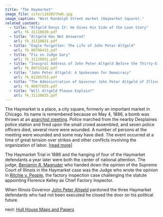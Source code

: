 ```yaml
---
title: "The Haymarket"
image_file: site/i19202thmb.jpg
image_caption: "West Randolph Street market (Haymarket Square)."
related_content:
  - title: "Altgeld Denys It: He Gives His Side of the Loan Story"
    url: fk_31110020.pdf
  - title: "Altgeld Has Not Answered"
    url: fk_31110021.pdf
  - title: "Eagle Forgotten: The Life of John Peter Altgeld"
    url: fk_00796431.pdf
  - title: "Fix on Judge Gary"
    url: fk_31120051.pdf
  - title: "Inaugral Address of John Peter Altgeld Before the Thirty-Eighth General Assembly, january 10, 1893"
    url: fk_00755142.pdf
  - title: "John Peter Altgeld: A Spokesman for Democracy"
    url: fk_01265753.pdf
  - title: "The Administration of Governor John Peter Altgeld of Illinois 1893-1897"
    url: fk_00877655.pdf
  - title: "Will Altgeld Please Explain?"
    url: fk_31110025.pdf
---
```


The Haymarket is a place, a city square, formerly an important market in Chicago. Its name is remembered because on May 4, 1886, a bomb was thrown at an [anarchist meeting](/context/movements/haymarket/). Police marched from the nearby Desplaines police station and fired upon the small crowd assembled, and seven police officers died, several more were wounded. A number of persons at the meeting were wounded and some may have died. The event occurred at a time of great tension over strikes and other conflicts involving the organization of labor. [[read more]](http://www.encyclopedia.chicagohistory.org/pages/571.html)

The Haymarket Trial in 1886 and the hanging of four of the Haymarket defendants a year later were both the center of national attention. The judge, [Benjamin R. Magruder](/legal/judges/benjamindrakemagruder) who handed down the opinion of the Supreme Court of Illinois in the Haymarket case was the Judge who wrote the opinion in [Ritchie v. People](/legal/court), the factory inspection case challenging the statute appointing Florence Kelley as Chief Factory Inspector.

When Illinois Governor [John Peter Altgeld](/historical/altgeld) pardoned the three Haymarket defendants who had not been executed he closed the door on his political future.


next:  [Hull House Maps and Papers](/historical/hullhouse/)

